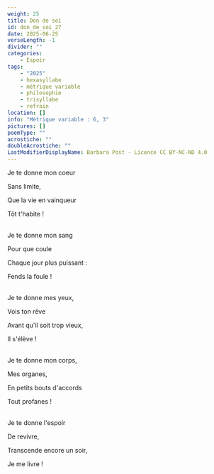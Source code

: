 ```yaml
---
weight: 25
title: Don de soi
id: don_de_soi_27
date: 2025-06-25
verseLength: -1
divider: ""
categories:
    - Espoir
tags:
    - "2025"
    - hexasyllabe
    - métrique variable
    - philosophie
    - trisyllabe
    - refrain
location: []
info: "Métrique variable : 6, 3"
pictures: []
poemType: ""
acrostiche: ""
doubleAcrostiche: ""
LastModifierDisplayName: Barbara Post - Licence CC BY-NC-ND 4.0
---
```

Je te donne mon coeur

Sans limite,

Que la vie en vainqueur

Tôt t'habite !

 \
Je te donne mon sang

Pour que coule

Chaque jour plus puissant :

Fends la foule !

 \
Je te donne mes yeux,

Vois ton rêve

Avant qu'il soit trop vieux,

Il s'élève !

 \
Je te donne mon corps,

Mes organes,

En petits bouts d'accords

Tout profanes !

 \
Je te donne l'espoir

De revivre,

Transcende encore un soir,

Je me livre !
